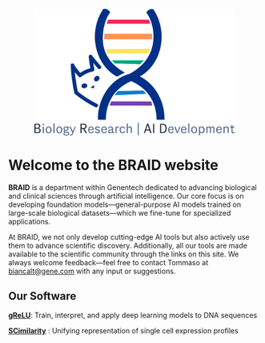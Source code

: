 



<p align="center">
  <img src="logo.png" alt="Cute Cat" width="400">
</p>



# Welcome to the BRAID website

**BRAID** is a department within Genentech dedicated to advancing biological and clinical sciences through artificial intelligence. Our core focus is on developing foundation models—general-purpose AI models trained on large-scale biological datasets—which we fine-tune for specialized applications. 

At BRAID, we not only develop cutting-edge AI tools but also actively use them to advance scientific discovery. Additionally, all our tools are made available to the scientific community through the links on this site. We always welcome feedback—feel free to contact Tommaso at [biancalt@gene.com](mailto:biancalt@gene.com) with any input or suggestions.



## Our Software

[**gReLU**](https://github.com/Genentech/gReLU): Train, interpret, and apply deep learning models to DNA sequences

[**SCimilarity**](https://github.com/Genentech/scimilarity) : Unifying representation of single cell expression profiles

